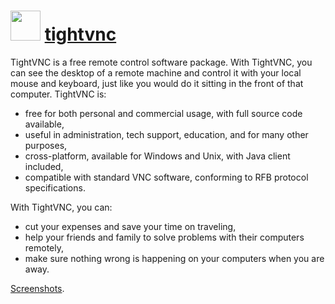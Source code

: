 # <img src="https://cdn.jsdelivr.net/gh/chocolatey/chocolatey-coreteampackages@edba4a5849ff756e767cba86641bea97ff5721fe/icons/tightvnc.png" width="48" height="48"/> [tightvnc](https://chocolatey.org/packages/tightvnc)


TightVNC is a free remote control software package. With TightVNC, you can see the desktop of a remote machine and control it with your local mouse and keyboard, just like you would do it sitting in the front of that computer. TightVNC is:

* free for both personal and commercial usage, with full source code available,
* useful in administration, tech support, education, and for many other purposes,
* cross-platform, available for Windows and Unix, with Java client included,
* compatible with standard VNC software, conforming to RFB protocol specifications.

With TightVNC, you can:
* cut your expenses and save your time on traveling,
* help your friends and family to solve problems with their computers remotely,
* make sure nothing wrong is happening on your computers when you are away.

[Screenshots](http://www.tightvnc.com/screenshots.php).
